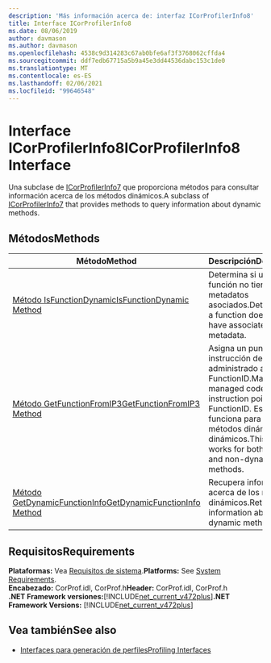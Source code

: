 ```yaml
---
description: 'Más información acerca de: interfaz ICorProfilerInfo8'
title: Interface ICorProfilerInfo8
ms.date: 08/06/2019
author: davmason
ms.author: davmason
ms.openlocfilehash: 4538c9d314283c67ab0bfe6af3f3768062cffda4
ms.sourcegitcommit: ddf7edb67715a5b9a45e3dd44536dabc153c1de0
ms.translationtype: MT
ms.contentlocale: es-ES
ms.lasthandoff: 02/06/2021
ms.locfileid: "99646548"
---
```

# <a name="icorprofilerinfo8-interface"></a><span data-ttu-id="08cc9-103">Interface ICorProfilerInfo8</span><span class="sxs-lookup"><span data-stu-id="08cc9-103">ICorProfilerInfo8 Interface</span></span>

<span data-ttu-id="08cc9-104">Una subclase de [ICorProfilerInfo7](icorprofilerinfo7-interface.md) que proporciona métodos para consultar información acerca de los métodos dinámicos.</span><span class="sxs-lookup"><span data-stu-id="08cc9-104">A subclass of [ICorProfilerInfo7](icorprofilerinfo7-interface.md) that provides methods to query information about dynamic methods.</span></span>

## <a name="methods"></a><span data-ttu-id="08cc9-105">Métodos</span><span class="sxs-lookup"><span data-stu-id="08cc9-105">Methods</span></span>  

| <span data-ttu-id="08cc9-106">Método</span><span class="sxs-lookup"><span data-stu-id="08cc9-106">Method</span></span>|<span data-ttu-id="08cc9-107">Descripción</span><span class="sxs-lookup"><span data-stu-id="08cc9-107">Description</span></span>|  
| ------------|-----------------|  
|[<span data-ttu-id="08cc9-108">Método IsFunctionDynamic</span><span class="sxs-lookup"><span data-stu-id="08cc9-108">IsFunctionDynamic Method</span></span>](icorprofilerinfo8-isfunctiondynamic-method.md)| <span data-ttu-id="08cc9-109">Determina si una función no tiene metadatos asociados.</span><span class="sxs-lookup"><span data-stu-id="08cc9-109">Determines if a function does not have associated metadata.</span></span>|
|[<span data-ttu-id="08cc9-110">Método GetFunctionFromIP3</span><span class="sxs-lookup"><span data-stu-id="08cc9-110">GetFunctionFromIP3 Method</span></span>](icorprofilerinfo8-getfunctionfromip3-method.md)| <span data-ttu-id="08cc9-111">Asigna un puntero de instrucción de código administrado a un FunctionID.</span><span class="sxs-lookup"><span data-stu-id="08cc9-111">Maps a managed code instruction pointer to a FunctionID.</span></span> <span data-ttu-id="08cc9-112">Este método funciona para los métodos dinámicos y no dinámicos.</span><span class="sxs-lookup"><span data-stu-id="08cc9-112">This method works for both dynamic and non-dynamic methods.</span></span> |
|[<span data-ttu-id="08cc9-113">Método GetDynamicFunctionInfo</span><span class="sxs-lookup"><span data-stu-id="08cc9-113">GetDynamicFunctionInfo Method</span></span>](icorprofilerinfo8-getdynamicfunctioninfo-method.md)| <span data-ttu-id="08cc9-114">Recupera información acerca de los métodos dinámicos.</span><span class="sxs-lookup"><span data-stu-id="08cc9-114">Retrieves information about dynamic methods.</span></span> |

## <a name="requirements"></a><span data-ttu-id="08cc9-115">Requisitos</span><span class="sxs-lookup"><span data-stu-id="08cc9-115">Requirements</span></span>  

<span data-ttu-id="08cc9-116">**Plataformas:** Vea [Requisitos de sistema](../../get-started/system-requirements.md).</span><span class="sxs-lookup"><span data-stu-id="08cc9-116">**Platforms:** See [System Requirements](../../get-started/system-requirements.md).</span></span>  
<span data-ttu-id="08cc9-117">**Encabezado:** CorProf.idl, CorProf.h</span><span class="sxs-lookup"><span data-stu-id="08cc9-117">**Header:** CorProf.idl, CorProf.h</span></span>  
<span data-ttu-id="08cc9-118">**.NET Framework versiones:**[!INCLUDE[net_current_v472plus](../../../../includes/net-current-v472plus.md)]</span><span class="sxs-lookup"><span data-stu-id="08cc9-118">**.NET Framework Versions:** [!INCLUDE[net_current_v472plus](../../../../includes/net-current-v472plus.md)]</span></span>  

## <a name="see-also"></a><span data-ttu-id="08cc9-119">Vea también</span><span class="sxs-lookup"><span data-stu-id="08cc9-119">See also</span></span>

- [<span data-ttu-id="08cc9-120">Interfaces para generación de perfiles</span><span class="sxs-lookup"><span data-stu-id="08cc9-120">Profiling Interfaces</span></span>](profiling-interfaces.md)
